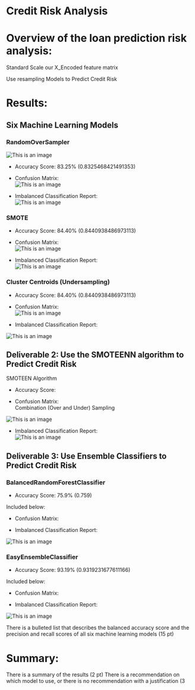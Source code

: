 # Credit Risk Analysis

# Overview of the loan prediction risk analysis:

Standard Scale our X_Encoded feature matrix

Use resampling Models to Predict Credit Risk 

# Results:

## Six Machine Learning Models

### RandomOverSampler

![This is an image](https://github.com/ABorden23/Credit_Risk_Analysis/blob/main/Resources/Oversampling_Oversampling_confusion_matrix.png)

* Accuracy Score: 83.25% (0.8325468421491353)

* Confusion Matrix: <br> 
![This is an image](https://github.com/ABorden23/Credit_Risk_Analysis/blob/main/Resources/Oversampling_Oversampling_confusion_matrix.png)

* Imbalanced Classification Report: <br> 
![This is an image](https://github.com/ABorden23/Credit_Risk_Analysis/blob/main/Resources/random_oversampling_icr.png)

### SMOTE

* Accuracy Score: 84.40% (0.8440938486973113)

* Confusion Matrix:<br> 
![This is an image](https://github.com/ABorden23/Credit_Risk_Analysis/blob/main/Resources/SMOTE_Oversampling_confusion_matrix.png)

* Imbalanced Classification Report:<br> 
![This is an image](https://github.com/ABorden23/Credit_Risk_Analysis/blob/main/Resources/SMOTE_inbalanced_classification_report.png)

### Cluster Centroids (Undersampling)

* Accuracy Score: 84.40% (0.8440938486973113)

* Confusion Matrix:<br> 
![This is an image](https://github.com/ABorden23/Credit_Risk_Analysis/blob/main/Resources/ClusterCentroids_confusion_matrix.png)

* Imbalanced Classification Report:<br> 

![This is an image](https://github.com/ABorden23/Credit_Risk_Analysis/blob/main/Resources/Undersampling_inbalanced_classification_report.pnng.png)



## Deliverable 2: Use the SMOTEENN algorithm to Predict Credit Risk

SMOTEEN Algorithm

* Accuracy Score:

* Confusion Matrix:<br>
Combination (Over and Under) Sampling

![This is an image](https://github.com/ABorden23/Credit_Risk_Analysis/blob/main/Resources/Combination_Over_and_Under_Sampling_confusion_matrix.png)

* Imbalanced Classification Report:<br>
![This is an image](https://github.com/ABorden23/Credit_Risk_Analysis/blob/main/Resources/Combination%20(Over%20and%20Under)%20Sampling_inbalanced_classification_report.png)


## Deliverable 3: Use Ensemble Classifiers to Predict Credit Risk


### BalancedRandomForestClassifier

* Accuracy Score: 75.9% (0.759)

Included below:

* Confusion Matrix:

* Imbalanced Classification Report:

![This is an image](https://github.com/ABorden23/Credit_Risk_Analysis/blob/main/Resources/Balanced_Random_Forest_Classifier_jupyter_notebook.png)

### EasyEnsembleClassifier

* Accuracy Score: 93.19% (0.9319231677611166)

Included below:

* Confusion Matrix:

* Imbalanced Classification Report:

![This is an image](https://github.com/ABorden23/Credit_Risk_Analysis/blob/main/Resources/EasyEnsembleClassifier_jupyer_notebook.png)


There is a bulleted list that describes the balanced accuracy score and the precision and recall scores of all six machine learning models (15 pt)

# Summary:

There is a summary of the results (2 pt)
There is a recommendation on which model to use, or there is no recommendation with a justification (3 














<!-- ### High Risk Low Risk Confusion Matrix

![This is an image](https://github.com/ABorden23/Credit_Risk_Analysis/blob/main/Resources/High_Risk_Low_Risk_confusion_matrix.png)

* Accuracy Score: 
* Confusion Matrix:
* Imbalanced Classification Report: -->

<!-- ### Oversampling 

![This is an image](https://github.com/ABorden23/Credit_Risk_Analysis/blob/main/Resources/Oversampling_Oversampling_confusion_matrix.png) -->
